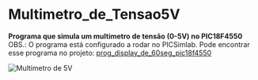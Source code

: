 # Multimetro_de_Tensao5V
**Programa que simula um multimetro de tensão (0-5V) no PIC18F4550**\
OBS.: O programa está configurado a rodar no PICSimlab. Pode encontrar esse programa no projeto: [prog_display_de_60seg_pic18f4550](https://github.com/JoselhoAmaral/Prog_Display_de_60seg_PIC18F4550?tab=readme-ov-file#prog_display_de_60seg_pic18f4550)

![Multimetro de 5V](https://github.com/user-attachments/assets/9b740908-f364-4d21-ac85-9c69342ca934)
